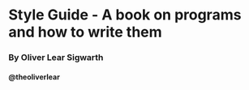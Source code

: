 # Style Guide - A book on programs and how to write them
### By Oliver Lear Sigwarth
#### @theoliverlear